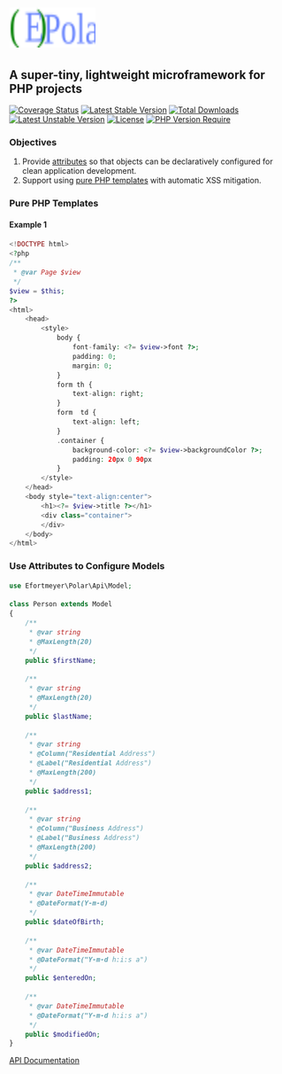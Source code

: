 # <img src="brand.svg" alt="logo for polar framework" height="72px" width="156px"/>

## A super-tiny, lightweight microframework for PHP projects

[![Coverage Status](https://coveralls.io/repos/github/ericfortmeyer/polar/badge.svg?branch=main)](https://coveralls.io/repos/github/ericfortmeyer/polar/badge.svg?branch=main) [![Latest Stable Version](http://poser.pugx.org/efortmeyer/polar/v)](https://packagist.org/packages/efortmeyer/polar) [![Total Downloads](http://poser.pugx.org/efortmeyer/polar/downloads)](https://packagist.org/packages/efortmeyer/polar) [![Latest Unstable Version](http://poser.pugx.org/efortmeyer/polar/v/unstable)](https://packagist.org/packages/efortmeyer/polar) [![License](http://poser.pugx.org/efortmeyer/polar/license)](https://packagist.org/packages/efortmeyer/polar) [![PHP Version Require](http://poser.pugx.org/efortmeyer/polar/require/php)](https://packagist.org/packages/efortmeyer/polar)

### Objectives

1. Provide [attributes](#use-attributes-to-configure-models) so that objects can be declaratively configured for clean application development.
1. Support using [pure PHP templates](#pure-php-templates) with automatic XSS mitigation.


### Pure PHP Templates

#### Example 1
```php
<!DOCTYPE html>
<?php
/**
 * @var Page $view
 */
$view = $this;
?>
<html>
    <head>
        <style>
            body {
                font-family: <?= $view->font ?>;
                padding: 0;
                margin: 0;
            }
            form th {
                text-align: right;
            }
            form  td {
                text-align: left;
            }
            .container {
                background-color: <?= $view->backgroundColor ?>;
                padding: 20px 0 90px
            }
        </style>
    </head>
    <body style="text-align:center">
        <h1><?= $view->title ?></h1>
        <div class="container">
        </div>
    </body>
</html>
```

### Use Attributes to Configure Models
```php
use Efortmeyer\Polar\Api\Model;

class Person extends Model
{
    /**
     * @var string
     * @MaxLength(20)
     */
    public $firstName;

    /**
     * @var string
     * @MaxLength(20)
     */
    public $lastName;

    /**
     * @var string
     * @Column("Residential Address")
     * @Label("Residential Address")
     * @MaxLength(200)
     */
    public $address1;

    /**
     * @var string
     * @Column("Business Address")
     * @Label("Business Address")
     * @MaxLength(200)
     */
    public $address2;

    /**
     * @var DateTimeImmutable
     * @DateFormat(Y-m-d)
     */
    public $dateOfBirth;

    /**
     * @var DateTimeImmutable
     * @DateFormat("Y-m-d h:i:s a")
     */
    public $enteredOn;

    /**
     * @var DateTimeImmutable
     * @DateFormat("Y-m-d h:i:s a")
     */
    public $modifiedOn;
}
```


[API Documentation](https://ericfortmeyer.github.io/polar-docs)
